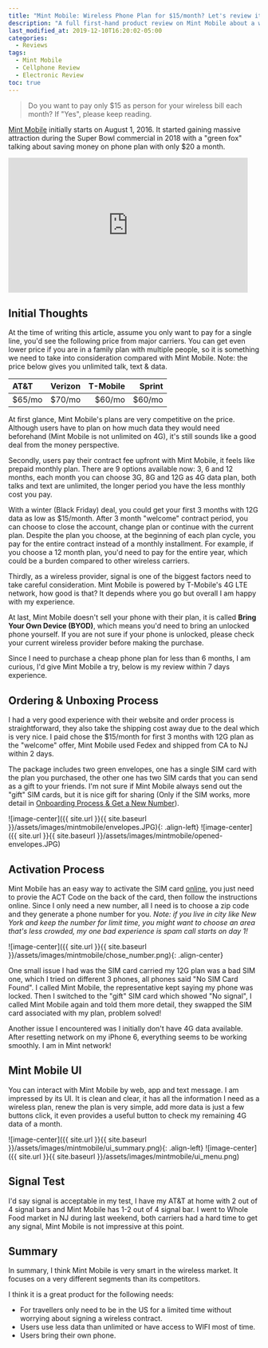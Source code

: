 ```yaml
---
title: "Mint Mobile: Wireless Phone Plan for $15/month? Let's review it"
description: "A full first-hand product review on Mint Mobile about a wireless plan for only $15/month, who is this product fits for."
last_modified_at: 2019-12-10T16:20:02-05:00
categories:
  - Reviews
tags:
  - Mint Mobile
  - Cellphone Review
  - Electronic Review
toc: true
---
```

> Do you want to pay only $15 as person for your wireless bill each month? If "Yes", please keep reading.
 
[Mint Mobile](https://www.mintmobile.com/) initially starts on August 1, 2016. It started gaining massive attraction during the Super Bowl commercial in 2018 with a "green fox" talking about saving money on phone plan with only $20 a month.
 
<iframe width="480" height="270" src="https://www.youtube.com/embed/BN02qXVIfhU" frameborder="0" allow="accelerometer; autoplay; encrypted-media; gyroscope; picture-in-picture" allowfullscreen></iframe>
<br/>
 
## Initial Thoughts
At the time of writing this article, assume you only want to pay for a single line, you'd see the following price from major carriers. You can get even lower price if you are in a family plan with multiple people, so it is something we need to take into consideration compared with Mint Mobile. Note: the price below gives you unlimited talk, text & data.
 
|  AT&T  | Verizon | T-Mobile | Sprint |
|:--------|:-------:|--------:|--------:|
| $65/mo  | $70/mo   | $60/mo   | $60/mo  |
 
At first glance, Mint Mobile's plans are very competitive on the price. Although users have to plan on how much data they would need beforehand (Mint Mobile is not unlimited on 4G), it's still sounds like a good deal from the money perspective. 
 
Secondly, users pay their contract fee upfront with Mint Mobile, it feels like prepaid monthly plan. There are 9 options available now: 3, 6 and 12 months, each month you can choose 3G, 8G and 12G as 4G data plan, both talks and text are unlimited, the longer period you have the less monthly cost you pay. 
 
With a winter (Black Friday) deal, you could get your first 3 months with 12G data as low as $15/month. After 3 month "welcome" contract period, you can choose to close the account, change plan or continue with the current plan. Despite the plan you choose, at the beginning of each plan cycle, you pay for the entire contract instead of a monthly installment. For example, if you choose a 12 month plan, you'd need to pay for the entire year, which could be a burden compared to other wireless carriers.
 
Thirdly, as a wireless provider, signal is one of the biggest factors need to take careful consideration. Mint Mobile is powered by T-Mobile's 4G LTE network, how good is that? It depends where you go but overall I am happy with my experience.
 
At last, Mint Mobile doesn't sell your phone with their plan, it is called **Bring Your Own Device (BYOD)**, which means you'd need to bring an unlocked phone yourself. If you are not sure if your phone is unlocked, please check your current wireless provider before making the purchase.
 
Since I need to purchase a cheap phone plan for less than 6 months, I am curious, I'd give Mint Mobile a try, below is my review within 7 days experience. 
 
## Ordering & Unboxing Process
I had a very good experience with their website and order process is straightforward, they also take the shipping cost away due to the deal which is very nice. I paid chose the $15/month for first 3 months with 12G plan as the "welcome" offer, Mint Mobile used Fedex and shipped from CA to NJ within 2 days.
 
The package includes two green envelopes, one has a single SIM card with the plan you purchased, the other one has two SIM cards that you can send as a gift to your friends. I'm not sure if Mint Mobile always send out the "gift" SIM cards, but it is nice gift for sharing (Only if the SIM works, more detail in [Onboarding Process & Get a New Number](#onboarding-process--get-a-new-number)).
 
![image-center]({{ site.url }}{{ site.baseurl }}/assets/images/mintmobile/envelopes.JPG){: .align-left} ![image-center]({{ site.url }}{{ site.baseurl }}/assets/images/mintmobile/opened-envelopes.JPG)
 
## Activation Process
Mint Mobile has an easy way to activate the SIM card [online](https://my.mintmobile.com/activation), you just need to provie the ACT Code on the back of the card, then follow the instructions online. Since I only need a new number, all I need is to choose a zip code and they generate a phone number for you. _Note: if you live in city like New York and keep the number for limit time, you might want to choose an area that's less crowded, my one bad experience is spam call starts on day 1!_
 
![image-center]({{ site.url }}{{ site.baseurl }}/assets/images/mintmobile/chose_number.png){: .align-center}
 
One small issue I had was the SIM card carried my 12G plan was a bad SIM one, which I tried on different 3 phones, all phones said "No SIM Card Found". I called Mint Mobile, the representative kept saying my phone was locked. Then I switched to the "gift" SIM card which showed "No signal", I called Mint Mobile again and told them more detail, they swapped the SIM card associated with my plan, problem solved! 
 
Another issue I encountered was I initially don't have 4G data available. After resetting network on my iPhone 6, everything seems to be working smoothly. I am in Mint network!
 
## Mint Mobile UI
You can interact with Mint Mobile by web, app and text message. I am impressed by its UI. It is clean and clear, it has all the information I need as a wireless plan, renew the plan is very simple, add more data is just a few buttons click, it even provides a useful button to check my remaining 4G data of a month.
 
![image-center]({{ site.url }}{{ site.baseurl }}/assets/images/mintmobile/ui_summary.png){: .align-left} ![image-center]({{ site.url }}{{ site.baseurl }}/assets/images/mintmobile/ui_menu.png)
 
## Signal Test
I'd say signal is acceptable in my test, I have my AT&T at home with 2 out of 4 signal bars and Mint Mobile has 1-2 out of 4 signal bar. I went to Whole Food market in NJ during last weekend, both carriers had a hard time to get any signal, Mint Mobile is not impressive at this point.
 
## Summary
In summary, I think Mint Mobile is very smart in the wireless market. It focuses on a very different segments than its competitors.
 
I think it is a great product for the following needs:
- For travellers only need to be in the US for a limited time without worrying about signing a wireless contract.
- Users use less data than unlimited or have access to WIFI most of time.
- Users bring their own phone.